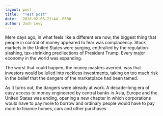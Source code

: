 ```yaml
---
layout: post
title:  "Test post"
date:   2018-02-06 21:44 -0500
author: Josh Levy
---
```


Mere days ago, in what feels like a different era now, the biggest thing that people in control of money appeared to fear was complacency. Stock markets in the United States were surging, enthralled by the regulation-slashing, tax-shrinking predilections of President Trump. Every major economy in the world was expanding.

The worst that could happen, the money masters averred, was that investors would be lulled into reckless investments, taking on too much risk in the belief that the dangers of the marketplace had been tamed.

As it turns out, the dangers were already at work. A decade-long era of easy access to money engineered by central banks in Asia, Europe and the United States was ending, opening a new chapter in which corporations would have to pay more to borrow and ordinary people would have to pay more to finance homes, cars and other purchases.
